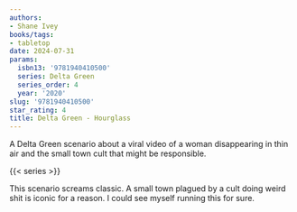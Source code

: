 ```yaml
---
authors:
- Shane Ivey
books/tags:
- tabletop
date: 2024-07-31
params:
  isbn13: '9781940410500'
  series: Delta Green
  series_order: 4
  year: '2020'
slug: '9781940410500'
star_rating: 4
title: Delta Green - Hourglass
---
```


A Delta Green scenario about a viral video of a woman disappearing in thin air and the small town cult that might be responsible. 

<!--more-->

{{< series >}}

This scenario screams classic. A small town plagued by a cult doing weird shit is iconic for a reason. I could see myself running this for sure.